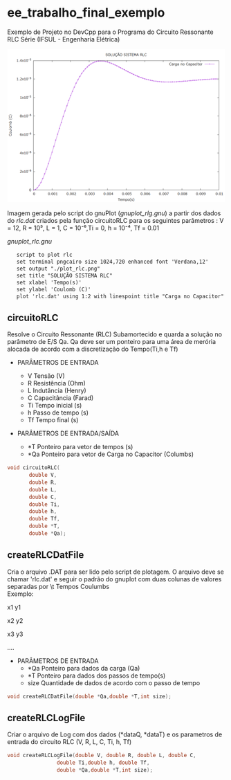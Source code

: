 # ee_trabalho_final_exemplo
Exemplo de Projeto no DevCpp para o Programa do Circuito Ressonante RLC Série (IFSUL - Engenharia Elétrica)

![Exemplo](https://github.com/g1ll/ee_trabalho_final_exemplo/raw/master/plot_rlc.png)

Imagem gerada pelo script do gnuPlot (*gnuplot_rlg.gnu*) a partir dos dados do *rlc.dat* criados pela função circuitoRLC para  os seguintes parâmetros : V = 12, R = 10³, L = 1, C = 10⁻⁶,Ti = 0, h = 10⁻⁴, Tf = 0.01 

_gnuplot_rlc.gnu_
```gnuplot
   script to plot rlc
   set terminal pngcairo size 1024,720 enhanced font 'Verdana,12'
   set output "./plot_rlc.png"
   set title "SOLUÇÃO SISTEMA RLC"
   set xlabel 'Tempo(s)'
   set ylabel 'Coulomb (C)'
   plot 'rlc.dat' using 1:2 with linespoint title "Carga no Capacitor"
```

## circuitoRLC 
   Resolve o Circuito Ressonante (RLC) Subamortecido e quarda
  a solução no parâmetro de E/S Qa. Qa deve ser
  um ponteiro para uma área de merória alocada de 
  acordo com a discretização do Tempo(Ti,h e Tf)
  
 * PARÂMETROS DE ENTRADA
   * V     Tensão (V)
   * R     Resistência (Ohm)
   * L     Indutância (Henry)
   * C     Capacitância (Farad)
   * Ti    Tempo inicial (s)
   * h     Passo de tempo (s)
   * Tf    Tempo final (s)
  
 * PARÂMETROS DE ENTRADA/SAÍDA
   * \*T    Ponteiro para vetor de tempos (s)
   * \*Qa   Ponteiro para vetor de Carga no Capacitor (Columbs)
  
 ```c
void circuitoRLC(       
        double V,
        double R,
        double L,
        double C,
        double Ti,
        double h,
        double Tf,
        double *T,
        double *Qa);
```
## createRLCDatFile 

  Cria o arquivo .DAT para ser lido pelo script de plotagem.
  O arquivo deve se chamar 'rlc.dat' e seguir o padrão do gnuplot
  com duas colunas de valores separadas por <TAB> \t
  Tempos       Coulumbs     
  Exemplo:
 
  x1   y1
  
  x2   y2
  
  x3   y3
  
  ....
  
 * PARÂMETROS DE ENTRADA
   * \*Qa    Ponteiro para dados da carga (Qa)
   * \*T    Ponteiro para dados dos passos de tempo(s)
   * size     Quantidade de dados de acordo com o passo de tempo
  
 ```c
void createRLCDatFile(double *Qa,double *T,int size);
```
## createRLCLogFile

 Criar o arquivo de Log com dos dados (*dataQ, *dataT)
 e os parametros de entrada do circuito RLC (V, R, L, C, Ti, h, Tf)
  
```c
void createRLCLogFile(double V, double R, double L, double C,
                double Ti,double h, double Tf,
                double *Qa,double *T,int size);
```
